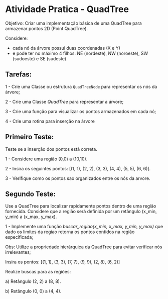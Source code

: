 # Atividade Pratica - QuadTree

Objetivo: Criar uma implementação básica de uma QuadTree para armazenar pontos 2D (Point QuadTree).

Considere:

* cada nó da árvore possui duas coordenadas (X e Y)
* e pode ter no máximo 4 filhos: NE (nordeste), NW (noroeste), SW (sudoeste) e SE (sudeste)

## Tarefas:

1 - Crie uma Classe ou estrutura ``QuadTreeNode`` para representar os nós da árvore;

2 - Crie uma Classe _QuadTree_ para representar a árvore;

3 - Crie uma função para visualizar os pontos armazenados em cada nó;

4 - Crie uma rotina para inserção na árvore 

## Primeiro Teste:

Teste se a inserção dos pontos está correta.

1 - Considere uma região (0,0) a (10,10).

2 - Insira os seguintes pontos: [(1, 1), (2, 2), (3, 3), (4, 4), (5, 5), (6, 6)].

3 - Verifique como os pontos sao organizados entre os nós da arvore.

## Segundo Teste:

Use a QuadTree para localizar rapidamente pontos dentro de uma região fornecida.
Considere que a região será definida por um retângulo (x_min, y_min) a (x_max, y_max).

1 - Implemente uma função _buscar_regiao(x_min, x_max, y_min, y_max)_ que dado os limites da regiao retorna os pontos contidos na região especificada;

Obs: Utilize a propriedade hierárquica da QuadTree para evitar verificar nós irrelevantes;

Insira os pontos: [(1, 1), (3, 3), (7, 7), (9, 9), (2, 8), (6, 2)]

Realize buscas para as regiões:

a) Retângulo (2, 2) a (8, 8).

b) Retângulo (0, 0) a (4, 4).



